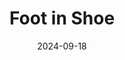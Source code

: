 ---
title: "Foot in Shoe"
date: 2024-09-18
image: "https://photos.jmkettle.com/foot_in_shoe.webp"
alt: "a black and white photo of a foot wearing a soft shoe, raised in the air"
categories: []
draft: false
--- 